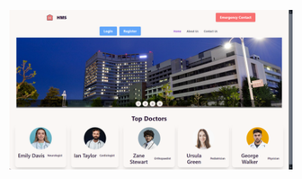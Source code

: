 ![Home Page](https://github.com/Nitinyadav12345/HospitalManagementJava/blob/4d9179dbd896368d9e594a8c3d16fc9059f5558b/some%20snapshot/Screenshot%20(622).png)
